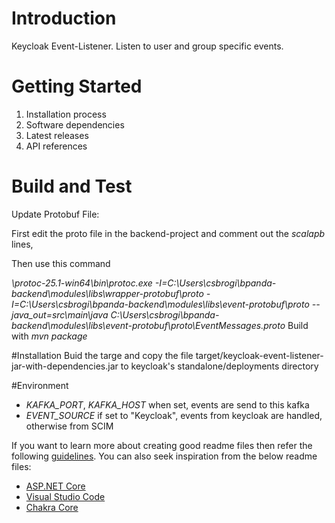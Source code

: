# Introduction
Keycloak Event-Listener.
Listen to user and group specific events.
# Getting Started
1.	Installation process
2.	Software dependencies
3.	Latest releases
4.	API references

# Build and Test
Update Protobuf File:

First edit the proto file in the backend-project and comment out the _scalapb_ lines,

Then use this command

_\protoc-25.1-win64\bin\protoc.exe -I=C:\Users\csbrogi\bpanda-backend\modules\libs\wrapper-protobuf\proto -I=C:\Users\csbrogi\bpanda-backend\modules\libs\event-protobuf\proto --java_out=src\main\java C:\Users\csbrogi\bpanda-backend\modules\libs\event-protobuf\proto\EventMessages.proto_
Build with _mvn package_

#Installation
Buid the targe and copy the file target/keycloak-event-listener-jar-with-dependencies.jar to keycloak's standalone/deployments directory 
 
#Environment
- <i>KAFKA_PORT</i>, <i>KAFKA_HOST</i> when set, events are send to this kafka
- <i>EVENT_SOURCE</i> if set to "Keycloak", events from keycloak are handled, otherwise from SCIM


If you want to learn more about creating good readme files then refer the following [guidelines](https://docs.microsoft.com/en-us/azure/devops/repos/git/create-a-readme?view=azure-devops). You can also seek inspiration from the below readme files:
- [ASP.NET Core](https://github.com/aspnet/Home)
- [Visual Studio Code](https://github.com/Microsoft/vscode)
- [Chakra Core](https://github.com/Microsoft/ChakraCore)
